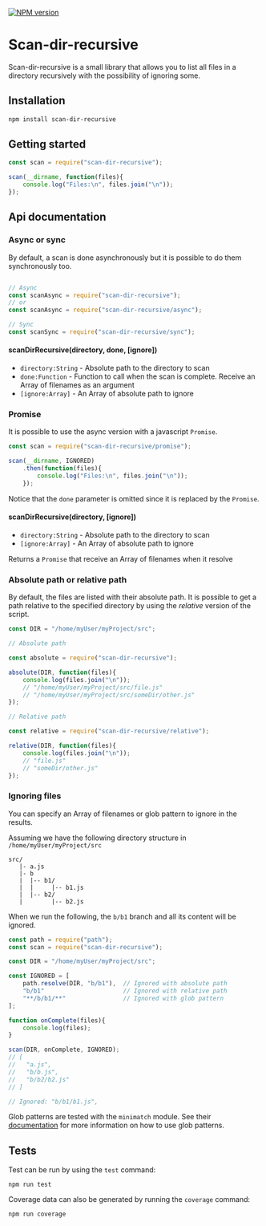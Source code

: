 [![NPM version](https://badge.fury.io/js/scan-dir-recursive.svg)](http://badge.fury.io/js/scan-dir-recursive)

# Scan-dir-recursive

Scan-dir-recursive is a small library that allows you to list all files in a directory recursively with the possibility of ignoring some.

## Installation
```bash
npm install scan-dir-recursive
```

## Getting started
```javascript
const scan = require("scan-dir-recursive");

scan(__dirname, function(files){
	console.log("Files:\n", files.join("\n"));
});
```

## Api documentation

### Async or sync
By default, a scan is done asynchronously but it is possible to do them synchronously too.
```javascript

// Async
const scanAsync = require("scan-dir-recursive");
// or
const scanAsync = require("scan-dir-recursive/async");

// Sync
const scanSync = require("scan-dir-recursive/sync");

```

#### scanDirRecursive(directory, done, [ignore])
- `directory:String` - Absolute path to the directory to scan
- `done:Function` - Function to call when the scan is complete. Receive an Array of filenames as an argument
- `[ignore:Array]` - An Array of absolute path to ignore

### Promise
It is possible to use the async version with a javascript `Promise`.
```javascript
const scan = require("scan-dir-recursive/promise");

scan(__dirname, IGNORED)
	.then(function(files){
		console.log("Files:\n", files.join("\n"));
	});
```
Notice that the `done` parameter is omitted since it is replaced by the `Promise`.

#### scanDirRecursive(directory, [ignore])
- `directory:String` - Absolute path to the directory to scan
- `[ignore:Array]` - An Array of absolute path to ignore

Returns a `Promise` that receive an Array of filenames when it resolve

### Absolute path or relative path
By default, the files are listed with their absolute path. It is possible to get a path relative to the specified directory by using the _relative_ version of the script.
```javascript
const DIR = "/home/myUser/myProject/src";

// Absolute path

const absolute = require("scan-dir-recursive");

absolute(DIR, function(files){
	console.log(files.join("\n"));
	// "/home/myUser/myProject/src/file.js"
	// "/home/myUser/myProject/src/someDir/other.js"
});

// Relative path

const relative = require("scan-dir-recursive/relative");

relative(DIR, function(files){
	console.log(files.join("\n"));
	// "file.js"
	// "someDir/other.js"
});

```


### Ignoring files
You can specify an Array of filenames or glob pattern to ignore in the results.

Assuming we have the following directory structure in `/home/myUser/myProject/src`
```
src/
   |- a.js 
   |- b
   |  |-- b1/
   |  |     |-- b1.js
   |  |-- b2/
   |        |-- b2.js
```

When we run the following, the `b/b1` branch and all its content will be ignored.
```javascript
const path = require("path");
const scan = require("scan-dir-recursive");

const DIR = "/home/myUser/myProject/src";

const IGNORED = [
	path.resolve(DIR, "b/b1"), 	// Ignored with absolute path
	"b/b1" 						// Ignored with relative path
	"**/b/b1/**"                // Ignored with glob pattern
];

function onComplete(files){
	console.log(files);
}

scan(DIR, onComplete, IGNORED);
// [
//	 "a.js",
//	 "b/b.js",
//	 "b/b2/b2.js"
// ]

// Ignored: "b/b1/b1.js",

```
Glob patterns are tested with the `minimatch` module. See their [documentation](https://www.npmjs.com/package/minimatch) for more information on how to use glob patterns.


## Tests
Test can be run by using the `test` command:
```
npm run test
```

Coverage data can also be generated by running the `coverage` command:
```
npm run coverage
```